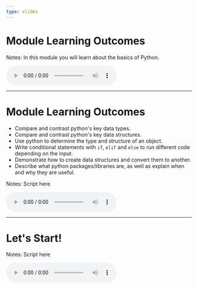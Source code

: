 ```yaml
---
type: slides
---
```


# Module Learning Outcomes

Notes: In this module you will learn about the basics of Python. 

<html>
<audio controls >
  <source src="/placeholder_audio.mp3" />
</audio></html>

---

# Module Learning Outcomes

- Compare and contrast python's key data types.
- Compare and contrast python's key data structures. 
- Use python to determine the type and structure of an object.
- Write conditional statements with `if`, `elif` and `else` to run different code depending on the input.
- Demonstrate how to create data structures and convert them to another.
- Describe what python packages/libraries are, as well as explain when and why they are useful.

Notes: Script here
<html>
<audio controls >
  <source src="/placeholder_audio.mp3" />
</audio></html>

---

# Let's Start!

Notes: Script here
<html>
<audio controls >
  <source src="/placeholder_audio.mp3" />
</audio></html>

